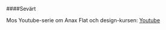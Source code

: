 ####Sevärt

Mos Youtube-serie om Anax Flat och design-kursen: [Youtube](https://youtu.be/BIZphoWSrxQ?list=PLKtP9l5q3ce93K_FQtlmz2rcaR_BaKIET)
